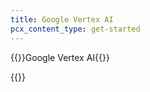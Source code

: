 ```yaml
---
title: Google Vertex AI
pcx_content_type: get-started
---
```


{{<heading-pill style="beta">}}Google Vertex AI{{</heading-pill>}}

{{<render file="_vertex.md">}}